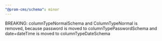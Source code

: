 ```yaml
---
"@prom-cms/schema": minor
---
```


BREAKING: columnTypeNormalSchema and ColumnTypeNormal is removed, because password is moved to columnTypePasswordSchema and date+dateTime is moved to columnTypeDateSchema
